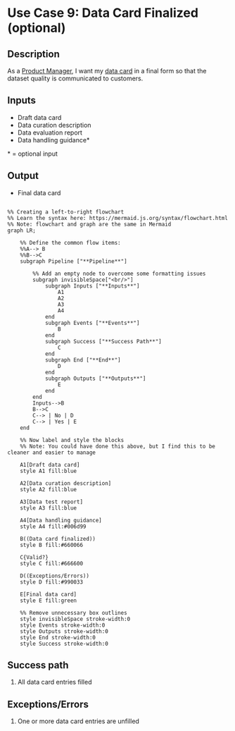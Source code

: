 # Use Case 9: Data Card Finalized (optional)

## Description

As a <a href="https://github.com/MLOps-OpenAPI/arch-diagrams?tab=readme-ov-file#product-managers">Product Manager</a>, I want my [data card](https://sites.research.google/datacardsplaybook/) in a final form so that the dataset quality is communicated to customers.

## Inputs

* Draft data card
* Data curation description
* Data evaluation report
* Data handling guidance*

\* = optional input

## Output

* Final data card

```mermaid

%% Creating a left-to-right flowchart
%% Learn the syntax here: https://mermaid.js.org/syntax/flowchart.html
%% Note: flowchart and graph are the same in Mermaid
graph LR;

    %% Define the common flow items:
    %%A--> B
    %%B-->C
    subgraph Pipeline ["**Pipeline**"]
        
        %% Add an empty node to overcome some formatting issues
        subgraph invisibleSpace["<br/>"]
            subgraph Inputs ["**Inputs**"]
                A1
                A2
                A3
                A4
            end
            subgraph Events ["**Events**"]
                B
            end
            subgraph Success ["**Success Path**"]
                C
            end
            subgraph End ["**End**"]
                D
            end
            subgraph Outputs ["**Outputs**"]
                E
            end
        end
        Inputs-->B
        B-->C
        C--> | No | D
        C--> | Yes | E
    end

    %% Now label and style the blocks
    %% Note: You could have done this above, but I find this to be cleaner and easier to manage

    A1[Draft data card]
    style A1 fill:blue

    A2[Data curation description]
    style A2 fill:blue

    A3[Data test report]
    style A3 fill:blue

    A4[Data handling guidance]
    style A4 fill:#006d99

    B((Data card finalized))
    style B fill:#660066

    C{Valid?}
    style C fill:#666600

    D((Exceptions/Errors))
    style D fill:#990033

    E[Final data card]
    style E fill:green

    %% Remove unnecessary box outlines
    style invisibleSpace stroke-width:0
    style Events stroke-width:0
    style Outputs stroke-width:0
    style End stroke-width:0
    style Success stroke-width:0

```


## Success path

1. All data card entries filled 

## Exceptions/Errors

1. One or more data card entries are unfilled
